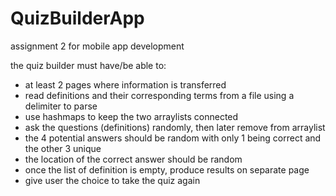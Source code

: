# QuizBuilderApp
assignment 2 for mobile app development

the quiz builder must have/be able to:
* at least 2 pages where information is transferred 
* read definitions and their corresponding terms from a file using a delimiter to parse
* use hashmaps to keep the two arraylists connected
* ask the questions (definitions) randomly, then later remove from arraylist
* the 4 potential answers should be random with only 1 being correct and the other 3 unique
* the location of the correct answer should be random
* once the list of definition is empty, produce results on separate page
* give user the choice to take the quiz again
